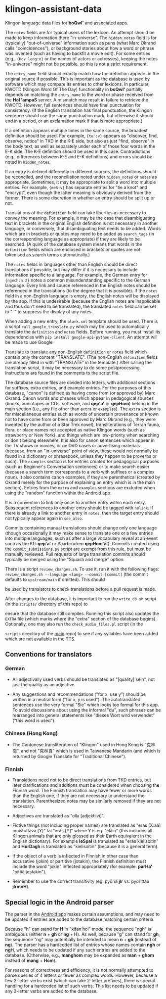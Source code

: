 klingon-assistant-data
======================

Klingon language data files for **boQwI'** and associated apps.

The `notes` fields are for typical users of the lexicon. An attempt should be
made to keep information there "in-universe". The `hidden_notes` field is for
(typically) "out-of-universe" information such as puns (what Marc Okrand calls
"coincidences"), or background stories about how a word or phrase was invented
(such as having to backfit a movie edit). For some entries (e.g., `{Hov
leng:n}` or the names of actors or actresses), keeping the notes "in-universe"
might not be possible, so this is not a strict requirement.

The `entry_name` field should exactly match how the definition appears in the
original source if possible. This is important as the database is used by
software which may compare its entries to other lexicons. In particular, KWOTD
(Klingon Word Of The Day) functionality in **boQwI'** partially depends on
matching the `entry_name` to the word or phase received from the **Hol 'ampaS**
server. A mismatch may result in failure to retrieve the KWOTD. However, full
sentences should have final punctuation for consistency. (If the English
translation has final punctuation, the Klingon sentence should use the same
punctuation mark, but otherwise it should end in a period, or an exclamation
mark if that is more appropriate.)

If a definition appears multiple times in the same source, the broadest
definition should be used. For example, `{tu':v}` appears as "discover, find,
observe, notice" in TKD in the K-E side, but also as just "find, observe" in
the body text, as well as separately under each of those four words in the E-K
side. The K-E definition should be used in this case. Contradictions (e.g.,
differences between K-E and E-K definitions) and errors should be noted in
`hidden_notes`.

If an entry is defined differently in different sources, the definitions should
be reconciled, and the reconciliation noted under `hidden_notes` or `notes` as
appropriate. Sometimes, it may be appropriate to split a word into multiple
entries. For example, `{meS:v}` has separate entries for "tie a knot" and
"encrypt", even though the latter meaning is obviously derived from the former.
There is some discretion in whether an entry should be split up or not.

Translations of the `definition` field can take liberties as necessary to
convey the meaning. For example, it may be the case that disambiguating text in
brackets in the original English definition is not necessary in another
language, or conversely, that disambiguating text needs to be added. Words
which are in brackets or quotes may need to be added as `search_tags` (in the
corresponding language as appropriate) if they are likely to be searched. (A
quirk of the database system means that words in the `definition` fields which
are enclosed in brackets or quotes are not tokenised as search terms
automatically.)

The `notes` fields in languages other than English should be direct
translations if possible, but may differ if it is necessary to include
information specific to a language. For example, the German entry for
`{ngech:n:2}` notes a common misunderstanding specific to the German language.
Every link and source referenced in the English notes should be referenced in
the translations (to the degree that it is possible). If the `notes` field in
a non-English language is empty, the English notes will be displayed by the app.
If this is undesirable (because the English notes are inapplicable and thus
don't need to be translated), the translated `notes` field can be set to "-" to
suppress the display of any notes.

When adding a new entry, the `blank.xml` template should be used. There is a
script `call_google_translate.py` which may be used to automatically translate
the `definition` and `notes` fields. Before running, you must install its dependencies with `pip install google-api-python-client`. An attempt will be made to use Google

Translate to translate any non-English `definition` or `notes` field which
contain only the content "TRANSLATE". (The non-English `definition` fields are
already filled in with "TRANSLATE" in the template.) After calling the
translation script, it may be necessary to do some postprocessing. Instructions
are found in the comments to the script file.

The database source files are divided into letters, with additional sections for
suffixes, extra entries, and example entries. For the purposes of this database,
"canon" is defined as having come from (or approved by) Marc Okrand. Canon
words and phrases which appear in pedagogical sources (books, audiotapes or CDs,
software, and **qep'a'** or **qepHom**) belong in the main section (i.e., any
file other than `extra` or `examples`). The `extra` section is for miscellaneous
entries such as words of uncertain provenance or known not to have come from or
been approved by Marc Okrand (e.g., they were invented by the author of a Star
Trek novel), transliterations of Terran fauna, flora, or place names not
accepted as native Klingon words (such as strawberry or New York), and things
which are low-priority when searching or don't belong elsewhere. It is also for
canon sentences which appear in the TV shows or movies, or on DVD cases or
advertising materials (because, from an "in-universe" point of view, these
would not normally be found in a dictionary or phrasebook, unless they happen to
be proverbs or such). The `examples` section is for entries created for
pedagogical purposes (such as Beginner's Conversation sentences) or to make
search easier (because a search term corresponds to a verb with suffixes or a
complex noun). It also contains canon examples, if they are parenthetical
(created by Okrand merely for the purpose of explaining an entry which is in
the main section). Entries from the `extra` and `examples` sections are excluded
when using the "random" function within the Android app.

It is a convention to link only once to another entry within each entry.
Subsequent references to another entry should be tagged with `nolink`. If there
is already a link to another entry in `notes`, then the target entry should not
typically appear again in `see_also`.

Commits containing manual translations should change only one language (though
occasionally it may make sense to translate one or a few entries into multiple
languages, such as after a large vocabulary reveal at an event such as the KLI
**qep'a'** or Saarbrücken **qepHom'a'**). Commits created using the
`commit_submissions.py` script are exempt from this rule, but must be manually
reviewed. Pull requests of large translation commits should typically be merged
using the "Squash and merge" option.

There is a script `review_changes.sh`. To use it, run it with the following flags: `review_changes.sh --language <lang> --commit [commit]` (the commit defaults to `upstream/main` if omitted). This should

be used by translators to check translations before a pull request is made.

After changes to the database, it is important to run the `write_db.sh` script
(in the `scripts/` directory of this repo) to

ensure that the database still compiles. Running this script also updates the
`EXTRA` file (which marks where the "extra" section of the database begins).
Optionally, one may also run the `check_audio_files.pl` script (in the

`scripts` directory of the [main](https://github.com/De7vID/klingon-assistant)
repo) to see if any syllables have been added which are not available in the
[TTS](https://github.com/De7vID/klingon-assistant-tts-android).


Conventions for translators
---------------------------

### German

- All adjectivally used verbs should be translated as "[quality] sein", not
  just the quality as an adjective.

- Any suggestions and recommendations ("for x, use y") should be written in a
  neutral form ("for x, y is used"). The autotranslated sentences use the very
  formal "Sie" which looks too formal for this app. To avoid discussions about
  using the informal "du", such phrases can be rearranged into general
  statements like "dieses Wort wird verwendet" ("this word is used").

### Chinese (Hong Kong)

- The Cantonese transliteration of "Klingon" used in Hong Kong is "克林崗", and
  not "克林貢" which is used in Taiwanese Mandarin (and which is returned by
  Google Translate for "Traditional Chinese").

### Finnish

- Translations need not to be direct translations from TKD entries, but later
  clarifications and additions must be considered when choosing the Finnish word.
  The Finnish translation may have fewer or more words than the English one, if
  they are not necessary to understand the translation. Parenthesized notes may
  be similarly removed if they are not necessary.

- Adjectives are translated as "olla [adjektiivi]".

- Fictive things (not including proper names) are translated as "eräs [X:ää]
  muistuttava [Y]" tai "eräs [Y]" where Y is eg. "eläin" (this includes all
  Klingon animals that are only glossed as their Earth equivalent in the English
  dictionary). For example **leSpal** is translated as "eräs kielisoitin" and
  **HurDagh** is translated as "kielisoitin" (because it is a general term).

- If the object of a verb is inflected in Finnish in other case than accusative
  (jokin) or partitive (jotakin), the Finnish definition must include the word
  "jokin" inflected appropriately (for example. **parHa'** "pitää jostakin").

- Remember to use the correct transitivity (eg. pyöriä **jIr** vs. pyörittää
  **jIrmoH**).

Special logic in the Android parser
-----------------------------------

The parser in the [Android app](https://github.com/De7vID/klingon-assistant-android)
makes certain assumptions, and may need to be updated if entries are added to
the database matching certain criteria.

Because "h" can stand for **H** in "xifan hol" mode, the sequence "ngh" is
ambiguous (either **n** + **gh** or **ng** + **H**). As well, because "g" can
stand for **gh**, the sequence "ng" may potentially be intended to mean **n** +
**gh** (instead of **ng**). The parser has a hardcoded list of entries whose
names contain **ngh** or **ngH**, which needs to be updated if any such entries
are added to the database. (Otherwise, e.g., **manghom** may be expanded as
**man** + **ghom** instead of **mang** + **Hom**).

For reasons of correctness and efficiency, it is not normally attempted to
parse queries of 4 letters or fewer as complex words.  However, because a few
2-letter verbs exist (which can take 2-letter prefixes), there is special
handling for a hardcoded list of such verbs. This list needs to be updated if
any 2-letter verbs are added to the database.
